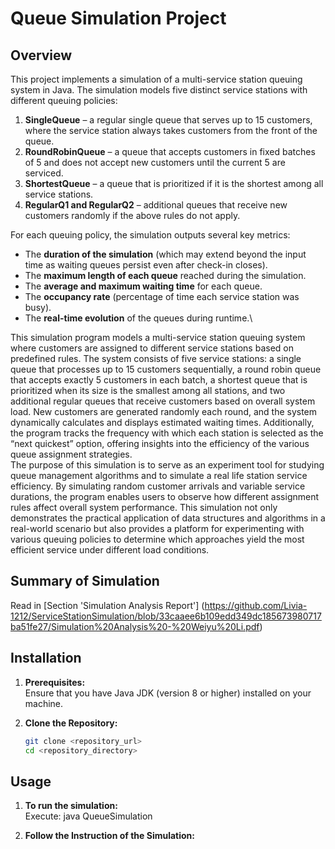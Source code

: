 # Queue Simulation Project

## Overview

This project implements a simulation of a multi-service station queuing system in Java. The simulation models five distinct service stations with different queuing policies:  
1. **SingleQueue** – a regular single queue that serves up to 15 customers, where the service station always takes customers from the front of the queue.  
2. **RoundRobinQueue** – a queue that accepts customers in fixed batches of 5 and does not accept new customers until the current 5 are serviced.  
3. **ShortestQueue** – a queue that is prioritized if it is the shortest among all service stations.  
4. **RegularQ1 and RegularQ2** – additional queues that receive new customers randomly if the above rules do not apply.

For each queuing policy, the simulation outputs several key metrics:  
- The **duration of the simulation** (which may extend beyond the input time as waiting queues persist even after check-in closes).  
- The **maximum length of each queue** reached during the simulation.  
- The **average and maximum waiting time** for each queue.  
- The **occupancy rate** (percentage of time each service station was busy).  
- The **real-time evolution** of the queues during runtime.\


This simulation program models a multi-service station queuing system where customers are assigned to different service stations based on predefined rules. The system consists of five service stations: a single queue that processes up to 15 customers sequentially, a round robin queue that accepts exactly 5 customers in each batch, a shortest queue that is prioritized when its size is the smallest among all stations, and two additional regular queues that receive customers based on overall system load. New customers are generated randomly each round, and the system dynamically calculates and displays estimated waiting times. Additionally, the program tracks the frequency with which each station is selected as the “next quickest” option, offering insights into the efficiency of the various queue assignment strategies.\
The purpose of this simulation is to serve as an experiment tool for studying queue management algorithms and to simulate a real life station service efficiency. By simulating random customer arrivals and variable service durations, the program enables users to observe how different assignment rules affect overall system performance. This simulation not only demonstrates the practical application of data structures and algorithms in a real-world scenario but also provides a platform for experimenting with various queuing policies to determine which approaches yield the most efficient service under different load conditions.

## Summary of Simulation
Read in [Section 'Simulation Analysis Report'] (https://github.com/Livia-1212/ServiceStationSimulation/blob/33caaee6b109edd349dc185673980717ba51fe27/Simulation%20Analysis%20-%20Weiyu%20Li.pdf)

## Installation

1. **Prerequisites:**  
   Ensure that you have Java JDK (version 8 or higher) installed on your machine.

2. **Clone the Repository:**  
   ```bash
   git clone <repository_url>
   cd <repository_directory>

## Usage
1. **To run the simulation:**  
   Execute: java QueueSimulation

2. **Follow the Instruction of the Simulation:**  
    
   
   